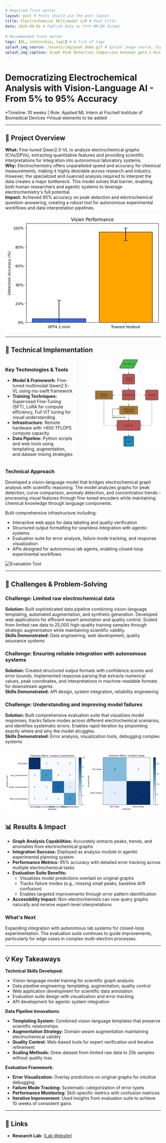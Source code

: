 ```yaml
---
# Required front matter
layout: post # Posts should use the post layout
title: Electrochemical Multimodal LLM # Post title
date: 2025-09-01 # Publish date in YYYY-MM-DD format

# Recommended front matter
tags: [ML, internship, tag1] # A list of tags
splash_img_source: /assets/img/peak_demo.gif # Splash image source, high resolution images with an aspect ratio close to 4:3 recommended
splash_img_caption: Graph Peak Detection Comparison between gpt4.1 mini and my model
---
```


# Democratizing Electrochemical Analysis with Vision-Language AI - From 5% to 95% Accuracy

*Timeline: 10 weeks | Role: Applied ML Intern at Fischell Institute of Biomedical Devices
*Visual elements to be added

---

## 🎯 Project Overview
**What:** Fine-tuned Qwen2.5-VL to analyze electrochemical graphs (CVs/DPVs), extracting quantitative features and providing scientific interpretations for integration into autonomous laboratory systems.  
**Why:** Electrochemistry offers unparalleled speed and accuracy for chemical measurements, making it highly desirable across research and industry. However, the specialized and nuanced analysis required to interpret the data creates a major bottleneck. This model solves that barrier, enabling both human researchers and agentic systems to leverage electrochemistry's full potential.  
**Impact:** Achieved 95% accuracy on peak detection and electrochemical question-answering, creating a robust tool for autonomous experimental workflows and data interpretation pipelines.

![Quantified Performance](/assets/img/pointing_perf_graph.jpg "Quantified Performance")

---

## 🔧 Technical Implementation

<div style="display: flex; gap: 2rem; margin: 1rem 0;">
  <div style="flex: 1; padding-right: 1rem; border-right: 1px solid #e5e5e5;">
    <!-- Left column markdown content goes here -->
    <div class="markdown-content">
      <h3>Key Technologies & Tools</h3>
      <ul>
        <li><strong>Model & Framework:</strong> Fine-tuned multimodal Qwen2.5-VL using ms-swift framework</li>
        <li><strong>Training Techniques:</strong> Supervised Fine-Tuning (SFT), LoRA for compute efficiency, Full ViT tuning for visual understanding</li>
        <li><strong>Infrastructure:</strong> Remote hardware with >600 TFLOPS compute capacity</li>
        <li><strong>Data Pipeline:</strong> Python scripts and web tools using templating, augmentation, and dataset mixing strategies</li>
      </ul>
    </div>
  </div>
  
  <div style="flex: 1; padding-left: 1rem;">
    <!-- Right column markdown content goes here -->
    <div class="markdown-content">
      <img src="/assets/img/data_pipeline_cvllm.jpg" alt="Data Pipeline" title="Data Pipeline" style="max-width: 100%; height: auto;">
    </div>
  </div>
</div>


### Technical Approach
Developed a vision-language model that bridges electrochemical graph analysis with scientific reasoning. The model analyzes graphs for peak detection, curve comparison, anomaly detection, and concentration trends - processing visual features through fine-tuned encoders while maintaining chemical knowledge through language components.

Built comprehensive infrastructure including:
- Interactive web apps for data labeling and quality verification
- Structured output formatting for seamless integration with agentic systems
- Evaluation suite for error analysis, failure mode tracking, and response visualization
- APIs designed for autonomous lab agents, enabling closed-loop experimental workflows

![Evaluation Tool](/assets/img/eval_suite.gif "Evaluation Tool")

---

## 🚧 Challenges & Problem-Solving
### Challenge: Limited raw electrochemical data
**Solution:** Built sophisticated data pipeline combining vision-language templating, automated augmentation, and synthetic generation. Developed web applications for efficient expert annotation and quality control. Scaled from limited raw data to 25,000 high-quality training samples through strategic augmentation while maintaining scientific validity.  
**Skills Demonstrated:** Data engineering, web development, quality assurance systems

### Challenge: Ensuring reliable integration with autonomous systems
**Solution:** Created structured output formats with confidence scores and error bounds. Implemented response parsing that extracts numerical values, peak coordinates, and interpretations in machine-readable formats for downstream agents.  
**Skills Demonstrated:** API design, system integration, reliability engineering

### Challenge: Understanding and improving model failures
**Solution:** Built comprehensive evaluation suite that visualizes model responses, tracks failure modes across different electrochemical scenarios, and identifies systematic errors. Enables rapid iteration by pinpointing exactly where and why the model struggles.  
**Skills Demonstrated:** Error analysis, visualization tools, debugging complex systems

![Some Analysis Metrics](/assets/img/skills_conf_matrixes.jpg "Some Analysis Metrics")
---

## 📊 Results & Impact
- **Graph Analysis Capabilities:** Accurately extracts peaks, trends, and anomalies from electrochemical graphs
- **Integration Success:** Deployed as analysis module in agentic experimental planning system
- **Performance Metrics:** 95% accuracy with detailed error tracking across multiple electrochemical tasks
- **Evaluation Suite Benefits:** 
  - Visualizes model predictions overlaid on original graphs
  - Tracks failure modes (e.g., missing small peaks, baseline drift confusion)
  - Enables targeted improvements through error pattern identification
- **Accessibility Impact:** Non-electrochemists can now query graphs naturally and receive expert-level interpretations

### What's Next
Expanding integration with autonomous lab systems for closed-loop experimentation. The evaluation suite continues to guide improvements, particularly for edge cases in complex multi-electron processes.



---

## 💡 Key Takeaways
**Technical Skills Developed:**
- Vision-language model training for scientific graph analysis
- Data pipeline engineering: templating, augmentation, quality control
- Web application development for scientific data annotation
- Evaluation suite design with visualization and error tracking
- API development for agentic system integration

**Data Pipeline Innovations:**
- **Templating System:** Combined vision-language templates that preserve scientific relationships
- **Augmentation Strategy:** Domain-aware augmentation maintaining electrochemical validity
- **Quality Control:** Web-based tools for expert verification and iterative refinement
- **Scaling Methods:** Grew dataset from limited raw data to 25k samples without quality loss

**Evaluation Framework:**
- **Error Visualization:** Overlay predictions on original graphs for intuitive debugging
- **Failure Mode Tracking:** Systematic categorization of error types
- **Performance Monitoring:** Skill-specific metrics with confusion matrices
- **Iterative Improvement:** Used insights from evaluation suite to achieve 10 weeks of consistent gains

---

## 🔗 Links
- **Research Lab:** [[Lab Website](https://fischellinstitute.umd.edu/)]